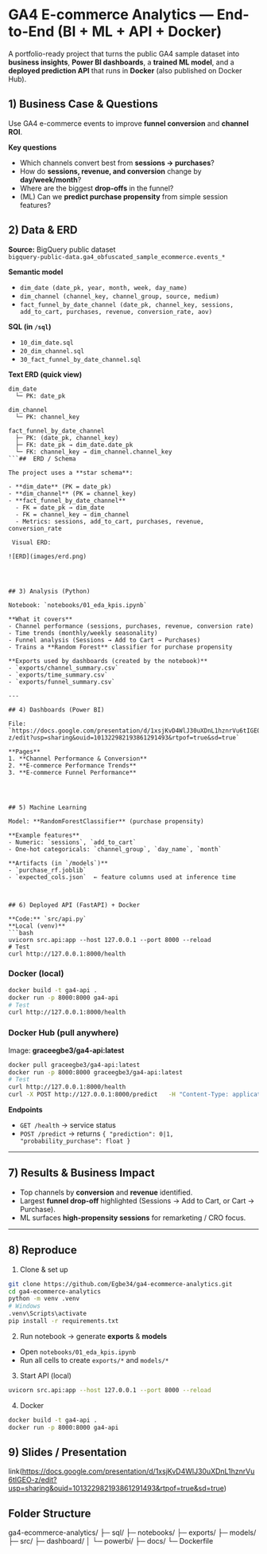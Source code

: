 # GA4 E-commerce Analytics — End-to-End (BI + ML + API + Docker)

A portfolio-ready project that turns the public GA4 sample dataset into **business insights**, **Power BI dashboards**, a **trained ML model**, and a **deployed prediction API** that runs in **Docker** (also published on Docker Hub).



## 1) Business Case & Questions

Use GA4 e-commerce events to improve **funnel conversion** and **channel ROI**.

**Key questions**
- Which channels convert best from **sessions → purchases**?
- How do **sessions, revenue, and conversion** change by **day/week/month**?
- Where are the biggest **drop-offs** in the funnel?
- (ML) Can we **predict purchase propensity** from simple session features?


## 2) Data & ERD

**Source:** BigQuery public dataset  
`bigquery-public-data.ga4_obfuscated_sample_ecommerce.events_*`

**Semantic model**
- `dim_date (date_pk, year, month, week, day_name)`
- `dim_channel (channel_key, channel_group, source, medium)`
- `fact_funnel_by_date_channel (date_pk, channel_key, sessions, add_to_cart, purchases, revenue, conversion_rate, aov)`

**SQL (in `/sql`)**
- `10_dim_date.sql`
- `20_dim_channel.sql`
- `30_fact_funnel_by_date_channel.sql`

**Text ERD (quick view)**
```
dim_date
  └─ PK: date_pk

dim_channel
  └─ PK: channel_key

fact_funnel_by_date_channel
  ├─ PK: (date_pk, channel_key)
  ├─ FK: date_pk → dim_date.date_pk
  └─ FK: channel_key → dim_channel.channel_key
```##  ERD / Schema

The project uses a **star schema**:

- **dim_date** (PK = date_pk)  
- **dim_channel** (PK = channel_key)  
- **fact_funnel_by_date_channel**  
  - FK = date_pk → dim_date  
  - FK = channel_key → dim_channel  
  - Metrics: sessions, add_to_cart, purchases, revenue, conversion_rate  

 Visual ERD:  

![ERD](images/erd.png)




## 3) Analysis (Python)

Notebook: `notebooks/01_eda_kpis.ipynb`

**What it covers**
- Channel performance (sessions, purchases, revenue, conversion rate)
- Time trends (monthly/weekly seasonality)
- Funnel analysis (Sessions → Add to Cart → Purchases)
- Trains a **Random Forest** classifier for purchase propensity

**Exports used by dashboards (created by the notebook)**
- `exports/channel_summary.csv`
- `exports/time_summary.csv`
- `exports/funnel_summary.csv`

---

## 4) Dashboards (Power BI)

File: `https://docs.google.com/presentation/d/1xsjKvD4WlJ30uXDnL1hznrVu6tIGEO-z/edit?usp=sharing&ouid=101322982193861291493&rtpof=true&sd=true`

**Pages**
1. **Channel Performance & Conversion**
2. **E-commerce Performance Trends**
3. **E-commerce Funnel Performance**




## 5) Machine Learning

Model: **RandomForestClassifier** (purchase propensity)

**Example features**
- Numeric: `sessions`, `add_to_cart`
- One-hot categoricals: `channel_group`, `day_name`, `month`

**Artifacts (in `/models`)**
- `purchase_rf.joblib`
- `expected_cols.json`  ← feature columns used at inference time



## 6) Deployed API (FastAPI) + Docker

**Code:** `src/api.py`  
**Local (venv)**
```bash
uvicorn src.api:app --host 127.0.0.1 --port 8000 --reload
# Test
curl http://127.0.0.1:8000/health
```

### Docker (local)
```bash
docker build -t ga4-api .
docker run -p 8000:8000 ga4-api
# Test
curl http://127.0.0.1:8000/health
```

### Docker Hub (pull anywhere)
Image: **graceegbe3/ga4-api:latest**
```bash
docker pull graceegbe3/ga4-api:latest
docker run -p 8000:8000 graceegbe3/ga4-api:latest
# Test
curl http://127.0.0.1:8000/health
curl -X POST http://127.0.0.1:8000/predict   -H "Content-Type: application/json"   -d '{"sessions":3,"add_to_cart":1,"channel_group":"Referral","day_name":"Saturday","month":12}'
```

**Endpoints**
- `GET /health` → service status  
- `POST /predict` → returns `{ "prediction": 0|1, "probability_purchase": float }`

---

## 7) Results & Business Impact

- Top channels by **conversion** and **revenue** identified.
- Largest **funnel drop-off** highlighted (Sessions → Add to Cart, or Cart → Purchase).
- ML surfaces **high-propensity sessions** for remarketing / CRO focus.

---

## 8) Reproduce

1) Clone & set up
```bash
git clone https://github.com/Egbe34/ga4-ecommerce-analytics.git
cd ga4-ecommerce-analytics
python -m venv .venv
# Windows
.venv\Scripts\activate
pip install -r requirements.txt
```

2) Run notebook → generate **exports** & **models**
- Open `notebooks/01_eda_kpis.ipynb`
- Run all cells to create `exports/*` and `models/*`

3) Start API (local)
```bash
uvicorn src.api:app --host 127.0.0.1 --port 8000 --reload
```

4)  Docker
```bash
docker build -t ga4-api .
docker run -p 8000:8000 ga4-api
```


## 9) Slides / Presentation

link(https://docs.google.com/presentation/d/1xsjKvD4WlJ30uXDnL1hznrVu6tIGEO-z/edit?usp=sharing&ouid=101322982193861291493&rtpof=true&sd=true)



## Folder Structure


ga4-ecommerce-analytics/
├─ sql/
├─ notebooks/
├─ exports/
├─ models/
├─ src/
├─ dashboard/
│  └─ powerbi/
├─ docs/
└─ Dockerfile
```
